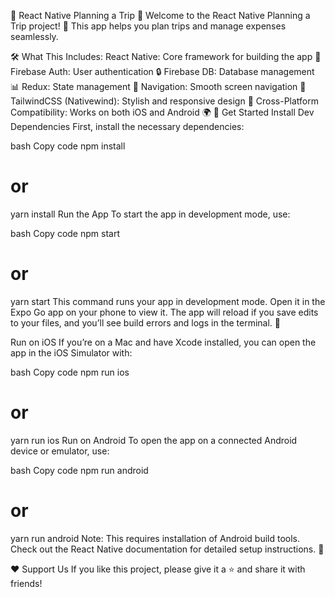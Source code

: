 🌟 React Native Planning a Trip 🌟
Welcome to the React Native Planning a Trip project! 🎉 This app helps you plan trips and manage expenses seamlessly.

🛠️ What This Includes:
React Native: Core framework for building the app 📱
Firebase Auth: User authentication 🔒
Firebase DB: Database management 📊
Redux: State management 🔄
Navigation: Smooth screen navigation 🧭
TailwindCSS (Nativewind): Stylish and responsive design 🎨
Cross-Platform Compatibility: Works on both iOS and Android 🌍
🚀 Get Started
Install Dev Dependencies
First, install the necessary dependencies:

bash
Copy code
npm install
# or
yarn install
Run the App
To start the app in development mode, use:

bash
Copy code
npm start
# or
yarn start
This command runs your app in development mode. Open it in the Expo Go app on your phone to view it. The app will reload if you save edits to your files, and you’ll see build errors and logs in the terminal. 📱

Run on iOS
If you’re on a Mac and have Xcode installed, you can open the app in the iOS Simulator with:

bash
Copy code
npm run ios
# or
yarn run ios
Run on Android
To open the app on a connected Android device or emulator, use:

bash
Copy code
npm run android
# or
yarn run android
Note: This requires installation of Android build tools. Check out the React Native documentation for detailed setup instructions. 📖

❤️ Support Us
If you like this project, please give it a ⭐ and share it with friends!
